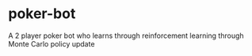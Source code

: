poker-bot
=========

A 2 player poker bot who learns through reinforcement learning through Monte Carlo policy update
